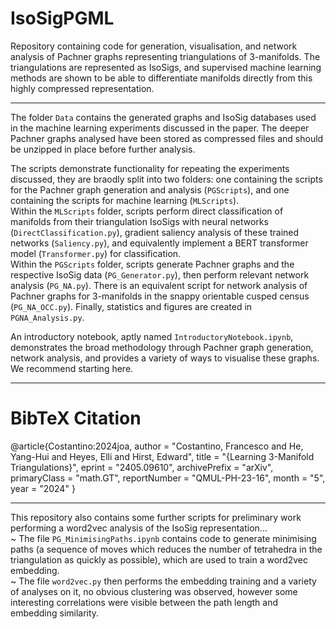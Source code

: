 # IsoSigPGML

Repository containing code for generation, visualisation, and network analysis of Pachner graphs representing triangulations of 3-manifolds. The triangulations are represented as IsoSigs, and supervised machine learning methods are shown to be able to differentiate manifolds directly from this highly compressed representation.      

------------------------------------------------------------------------
The folder `Data` contains the generated graphs and IsoSig databases used in the machine learning experiments discussed in the paper. The deeper Pachner graphs analysed have been stored as compressed files and should be unzipped in place before further analysis.    

The scripts demonstrate functionality for repeating the experiments discussed, they are braodly split into two folders: one containing the scripts for the Pachner graph generation and analysis (`PGScripts`), and one containing the scripts for machine learning (`MLScripts`).      
Within the `MLScripts` folder, scripts perform direct classification of manifolds from their triangulation IsoSigs with neural networks (`DirectClassification.py`), gradient saliency analysis of these trained networks (`Saliency.py`), and equivalently implement a BERT transformer model (`Transformer.py`) for classification.     
Within the `PGScripts` folder, scripts generate Pachner graphs and the respective IsoSig data (`PG_Generator.py`), then perform relevant network analysis (`PG_NA.py`). There is an equivalent script for network analysis of Pachner graphs for 3-manifolds in the snappy orientable cusped census (`PG_NA_OCC.py`). Finally, statistics and figures are created in `PGNA_Analysis.py`.     

An introductory notebook, aptly named `IntroductoryNotebook.ipynb`, demonstrates the broad methodology through Pachner graph generation, network analysis, and provides a variety of ways to visualise these graphs. We recommend starting here.        

------------------------------------------------------------------------
# BibTeX Citation
@article{Costantino:2024joa,
    author = "Costantino, Francesco and He, Yang-Hui and Heyes, Elli and Hirst, Edward",
    title = "{Learning 3-Manifold Triangulations}",
    eprint = "2405.09610",
    archivePrefix = "arXiv",
    primaryClass = "math.GT",
    reportNumber = "QMUL-PH-23-16",
    month = "5",
    year = "2024"
}

------------------------------------------------------------------------
This repository also contains some further scripts for preliminary work performing a word2vec analysis of the IsoSig representation...    
~ The file `PG_MinimisingPaths.ipynb` contains code to generate minimising paths (a sequence of moves which reduces the number of tetrahedra in the triangulation as quickly as possible), which are used to train a word2vec embedding.     
~ The file `word2vec.py` then performs the embedding training and a variety of analyses on it, no obvious clustering was observed, however some interesting correlations were visible between the path length and embedding similarity.   

